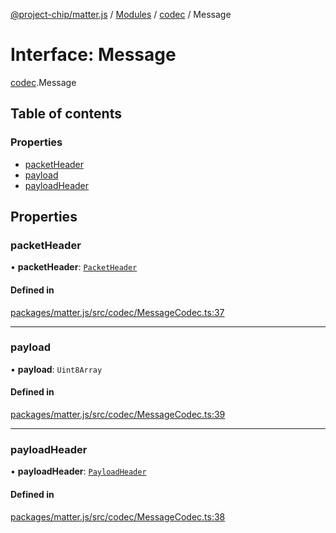 [@project-chip/matter.js](../README.md) / [Modules](../modules.md) / [codec](../modules/codec.md) / Message

# Interface: Message

[codec](../modules/codec.md).Message

## Table of contents

### Properties

- [packetHeader](codec.Message.md#packetheader)
- [payload](codec.Message.md#payload)
- [payloadHeader](codec.Message.md#payloadheader)

## Properties

### packetHeader

• **packetHeader**: [`PacketHeader`](codec.PacketHeader.md)

#### Defined in

[packages/matter.js/src/codec/MessageCodec.ts:37](https://github.com/project-chip/matter.js/blob/5bdbf8d/packages/matter.js/src/codec/MessageCodec.ts#L37)

___

### payload

• **payload**: `Uint8Array`

#### Defined in

[packages/matter.js/src/codec/MessageCodec.ts:39](https://github.com/project-chip/matter.js/blob/5bdbf8d/packages/matter.js/src/codec/MessageCodec.ts#L39)

___

### payloadHeader

• **payloadHeader**: [`PayloadHeader`](codec.PayloadHeader.md)

#### Defined in

[packages/matter.js/src/codec/MessageCodec.ts:38](https://github.com/project-chip/matter.js/blob/5bdbf8d/packages/matter.js/src/codec/MessageCodec.ts#L38)
